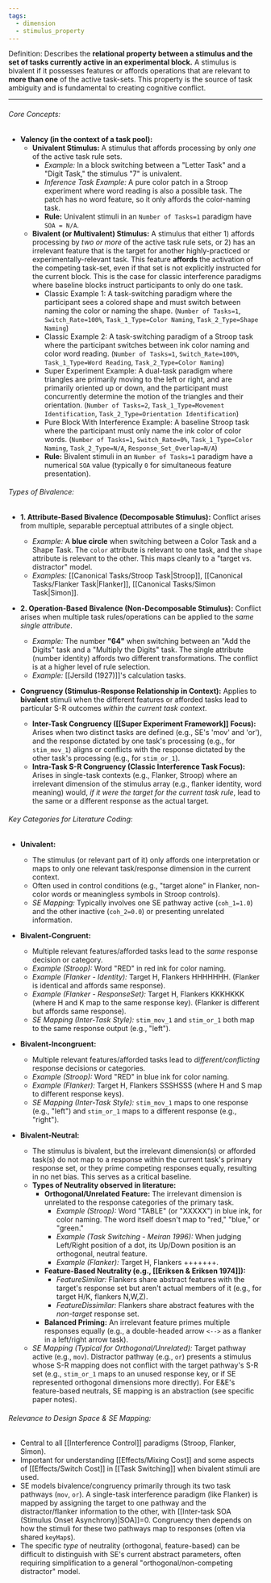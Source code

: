 ```yaml
---
tags:
  - dimension
  - stimulus_property
---
```

Definition: Describes the **relational property between a stimulus and the set of tasks currently active in an experimental block.** A stimulus is bivalent if it possesses features or affords operations that are relevant to **more than one** of the active task-sets. This property is the source of task ambiguity and is fundamental to creating cognitive conflict.

---
###### Core Concepts:

*   **Valency (in the context of a task pool):**
    *   **Univalent Stimulus:** A stimulus that affords processing by only *one* of the active task rule sets.
        *   *Example:* In a block switching between a "Letter Task" and a "Digit Task," the stimulus "7" is univalent.
        *   *Inference Task Example:* A pure color patch in a Stroop experiment where word reading is also a possible task. The patch has no word feature, so it only affords the color-naming task.
        *   **Rule:** Univalent stimuli in an `Number of Tasks=1` paradigm have `SOA = N/A`.
    *   **Bivalent (or Multivalent) Stimulus:** A stimulus that either 1) affords processing by *two or more* of the active task rule sets, or 2) has an irrelevant feature that is the target for another highly-practiced or experimentally-relevant task. This feature **affords** the activation of the competing task-set, even if that set is not explicitly instructed for the current block. This is the case for classic interference paradigms where baseline blocks instruct participants to only do one task.
	    *  Classic Example 1: A task-switching paradigm where the participant sees a colored shape and must switch between naming the color or naming the shape. (`Number of Tasks=1`, `Switch_Rate=100%`, `Task_1_Type=Color Naming`, `Task_2_Type=Shape Naming`)
	    *  Classic Example 2: A task-switching paradigm of a Stroop task where the participant switches between ink color naming and color word reading. (`Number of Tasks=1`, `Switch_Rate=100%`, `Task_1_Type=Word Reading`, `Task_2_Type=Color Naming`)
	    *  Super Experiment Example: A dual-task paradigm where triangles are primarily moving to the left or right, and are primarily oriented up or down, and the participant must concurrently determine the motion of the triangles and their orientation. (`Number of Tasks=2`, `Task_1_Type=Movement Identification`, `Task_2_Type=Orientation Identification`)
	    *  Pure Block With Interference Example: A baseline Stroop task where the participant must only name the ink color of color words. (`Number of Tasks=1`, `Switch_Rate=0%`, `Task_1_Type=Color Naming`, `Task_2_Type=N/A`, `Response_Set_Overlap=N/A`)
        *   **Rule:** Bivalent stimuli in an `Number of Tasks=1` paradigm have a numerical `SOA` value (typically `0` for simultaneous feature presentation).
###### Types of Bivalence:

*   **1. Attribute-Based Bivalence (Decomposable Stimulus):** Conflict arises from multiple, separable perceptual attributes of a single object.
    *   *Example:* A **blue circle** when switching between a Color Task and a Shape Task. The `color` attribute is relevant to one task, and the `shape` attribute is relevant to the other. This maps cleanly to a "target vs. distractor" model.
    *   *Examples:* [[Canonical Tasks/Stroop Task|Stroop]], [[Canonical Tasks/Flanker Task|Flanker]], [[Canonical Tasks/Simon Task|Simon]].

*   **2. Operation-Based Bivalence (Non-Decomposable Stimulus):** Conflict arises when multiple task rules/operations can be applied to the *same single attribute*.
    *   *Example:* The number **"64"** when switching between an "Add the Digits" task and a "Multiply the Digits" task. The single attribute (number identity) affords two different transformations. The conflict is at a higher level of rule selection.
    *   *Example:* [[Jersild (1927)]]'s calculation tasks.

*   **Congruency (Stimulus-Response Relationship in Context):** Applies to **bivalent** stimuli when the different features or afforded tasks lead to particular S-R outcomes *within the current task context*.
    *   **Inter-Task Congruency ([[Super Experiment Framework]] Focus):** Arises when two distinct tasks are defined (e.g., SE's 'mov' and 'or'), and the response dictated by one task's processing (e.g., for `stim_mov_1`) aligns or conflicts with the response dictated by the other task's processing (e.g., for `stim_or_1`).
    *   **Intra-Task S-R Congruency (Classic Interference Task Focus):** Arises in single-task contexts (e.g., Flanker, Stroop) where an irrelevant dimension of the stimulus array (e.g., flanker identity, word meaning) would, *if it were the target for the current task rule*, lead to the same or a different response as the actual target.

###### Key Categories for Literature Coding:

*   **Univalent:**
    *   The stimulus (or relevant part of it) only affords one interpretation or maps to only one relevant task/response dimension in the current context.
    *   Often used in control conditions (e.g., "target alone" in Flanker, non-color words or meaningless symbols in Stroop controls).
    *   *SE Mapping:* Typically involves one SE pathway active (`coh_1=1.0`) and the other inactive (`coh_2=0.0`) or presenting unrelated information.

*   **Bivalent-Congruent:**
    *   Multiple relevant features/afforded tasks lead to the *same* response decision or category.
    *   *Example (Stroop):* Word "RED" in red ink for color naming.
    *   *Example (Flanker - Identity):* Target H, Flankers HHHHHHH. (Flanker is identical and affords same response).
    *   *Example (Flanker - ResponseSet):* Target H, Flankers KKKHKKK (where H and K map to the same response key). (Flanker is different but affords same response).
    *   *SE Mapping (Inter-Task Style):* `stim_mov_1` and `stim_or_1` both map to the same response output (e.g., "left").

*   **Bivalent-Incongruent:**
    *   Multiple relevant features/afforded tasks lead to *different/conflicting* response decisions or categories.
    *   *Example (Stroop):* Word "RED" in blue ink for color naming.
    *   *Example (Flanker):* Target H, Flankers SSSHSSS (where H and S map to different response keys).
    *   *SE Mapping (Inter-Task Style):* `stim_mov_1` maps to one response (e.g., "left") and `stim_or_1` maps to a different response (e.g., "right").

*   **Bivalent-Neutral:**
    *   The stimulus is bivalent, but the irrelevant dimension(s) or afforded task(s) do not map to a response within the current task's primary response set, or they prime competing responses equally, resulting in no net bias. This serves as a critical baseline.
    *   **Types of Neutrality observed in literature:**
        *   **Orthogonal/Unrelated Feature:** The irrelevant dimension is unrelated to the response categories of the primary task.
            *   *Example (Stroop):* Word "TABLE" (or "XXXXX") in blue ink, for color naming. The word itself doesn't map to "red," "blue," or "green."
            *   *Example (Task Switching - Meiran 1996):* When judging Left/Right position of a dot, its Up/Down position is an orthogonal, neutral feature.
            *   *Example (Flanker):* Target H, Flankers +++++++.
        *   **Feature-Based Neutrality (e.g., [[Eriksen & Eriksen 1974]]):**
            *   *FeatureSimilar:* Flankers share abstract features with the target's response set but aren't actual members of it (e.g., for target H/K, flankers N,W,Z).
            *   *FeatureDissimilar:* Flankers share abstract features with the *non-target* response set.
        *   **Balanced Priming:** An irrelevant feature primes multiple responses equally (e.g., a double-headed arrow `<-->` as a flanker in a left/right arrow task).
    *   *SE Mapping (Typical for Orthogonal/Unrelated):* Target pathway active (e.g., `mov`). Distractor pathway (e.g., `or`) presents a stimulus whose S-R mapping does not conflict with the target pathway's S-R set (e.g., `stim_or_1` maps to an unused response key, or if SE represented orthogonal dimensions more directly). For E&E's feature-based neutrals, SE mapping is an abstraction (see specific paper notes).

###### Relevance to Design Space & SE Mapping:

*   Central to all [[Interference Control]] paradigms (Stroop, Flanker, Simon).
*   Important for understanding [[Effects/Mixing Cost]] and some aspects of [[Effects/Switch Cost]] in [[Task Switching]] when bivalent stimuli are used.
*   SE models bivalence/congruency primarily through its two task pathways (`mov`, `or`). A single-task interference paradigm (like Flanker) is mapped by assigning the target to one pathway and the distractor/flanker information to the other, with [[Inter-task SOA (Stimulus Onset Asynchrony)|SOA]]=0. Congruency then depends on how the stimuli for these two pathways map to responses (often via shared `keyMap`s).
*   The specific *type* of neutrality (orthogonal, feature-based) can be difficult to distinguish with SE's current abstract parameters, often requiring simplification to a general "orthogonal/non-competing distractor" model.
